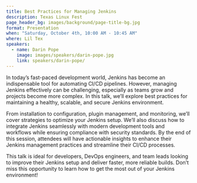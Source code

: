 ```yaml
---
title: Best Practices for Managing Jenkins
description: Texas Linux Fest
page_header_bg: images/background/page-title-bg.jpg
format: Presentation
when: "Saturday, October 4th, 10:00 AM - 10:45 AM"
where: Lil Tex
speakers:
  - name: Darin Pope
    image: images/speakers/darin-pope.jpg
    link: speakers/darin-pope/
---
```


In today’s fast-paced development world, Jenkins has become an indispensable tool for automating CI/CD pipelines. However, managing Jenkins effectively can be challenging, especially as teams grow and projects become more complex. In this talk, we’ll explore best practices for maintaining a healthy, scalable, and secure Jenkins environment.

From installation to configuration, plugin management, and monitoring, we’ll cover strategies to optimize your Jenkins setup. We’ll also discuss how to integrate Jenkins seamlessly with modern development tools and workflows while ensuring compliance with security standards. By the end of this session, attendees will have actionable insights to enhance their Jenkins management practices and streamline their CI/CD processes.

This talk is ideal for developers, DevOps engineers, and team leads looking to improve their Jenkins setup and deliver faster, more reliable builds. Don’t miss this opportunity to learn how to get the most out of your Jenkins environment!
